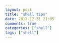 ```yaml
---
layout: post
title: "shell tips"
date: 2012-12-31 21:05
comments: true
categories: ["shell"]
tags: ["shell"]
---
```



